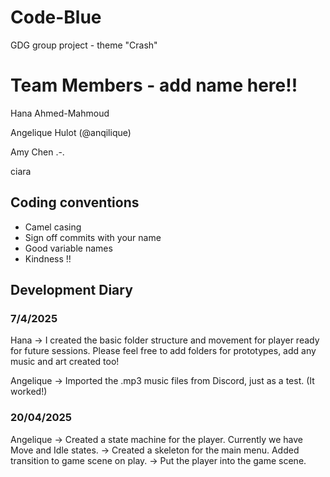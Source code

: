 # Code-Blue
GDG group project - theme "Crash" 

# Team Members - add name here!!
Hana Ahmed-Mahmoud 

Angelique Hulot (@anqilique)

Amy Chen .-.

ciara

## Coding conventions 
- Camel casing 
- Sign off commits with your name 
- Good variable names 
- Kindness !!

## Development Diary 


### 7/4/2025  
Hana -> I created the basic folder structure and movement for player ready for future sessions. Please feel free to add folders for prototypes, add any music and art created too! 

Angelique -> Imported the .mp3 music files from Discord, just as a test. (It worked!)


### 20/04/2025

Angelique
	-> Created a state machine for the player. Currently we have Move and Idle states.
	-> Created a skeleton for the main menu. Added transition to game scene on play.
	-> Put the player into the game scene.
